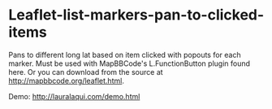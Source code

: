 Leaflet-list-markers-pan-to-clicked-items
=========================================

Pans to different long lat based on item clicked with popouts for each marker. Must be used with MapBBCode's L.FunctionButton plugin found here. Or you can download from the source at http://mapbbcode.org/leaflet.html. 

Demo: http://lauralaqui.com/demo.html
